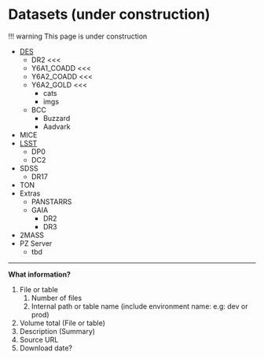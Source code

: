 # Datasets (under construction)

!!! warning
    This page is under construction

 * [DES](des.md)
   * DR2 <<<
   * Y6A1_COADD <<<   
   * Y6A2_COADD <<<
   * Y6A2_GOLD <<<
     * cats
     * imgs
   * BCC
     * Buzzard
     * Aadvark
  * MICE
 * [LSST](lsst.md)
   * DP0  
   * DC2
 * SDSS
   * DR17
 * TON
 * Extras
   * PANSTARRS
   * GAIA
     * DR2
     * DR3
  * 2MASS
 * PZ Server
   * tbd

----

**What information?**

1. File or table
   1. Number of files
   1. Internal path or table name (include environment name: e.g: dev or prod)
2. Volume total (File or table)
3. Description (Summary)
4. Source URL
5. Download date?
